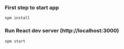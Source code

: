 ### First step to start app
```
npm install
```

### Run React dev server (http://localhost:3000)

```
npm start
```